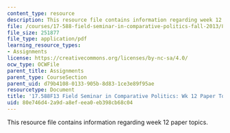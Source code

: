 ```yaml
---
content_type: resource
description: This resource file contains information regarding week 12 paper topics.
file: /courses/17-588-field-seminar-in-comparative-politics-fall-2013/80e746d42a9da8efeea0eb398cb68c04_MIT17_588F13_Week12Paper.pdf
file_size: 251877
file_type: application/pdf
learning_resource_types:
- Assignments
license: https://creativecommons.org/licenses/by-nc-sa/4.0/
ocw_type: OCWFile
parent_title: Assignments
parent_type: CourseSection
parent_uid: d79b4108-0133-905b-8d83-1ce3e89f95ae
resourcetype: Document
title: '17.588F13 Field Seminar in Comparative Politics: Wk 12 Paper Topics'
uid: 80e746d4-2a9d-a8ef-eea0-eb398cb68c04
---
```

This resource file contains information regarding week 12 paper topics.